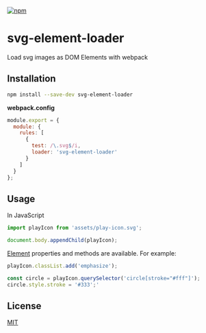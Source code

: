 [![npm](https://img.shields.io/npm/v/svg-element-loader)](https://www.npmjs.com/package/svg-element-loader)

# svg-element-loader

Load svg images as DOM Elements with webpack

## Installation

```sh
npm install --save-dev svg-element-loader
```

**webpack.config**

```js
module.export = {
  module: {
    rules: [
      {
        test: /\.svg$/i,
        loader: 'svg-element-loader'
      }
    ]
  }
};
```

## Usage

In JavaScript

```js
import playIcon from 'assets/play-icon.svg';

document.body.appendChild(playIcon);
```

[Element](https://developer.mozilla.org/en-US/docs/Web/API/Element) properties and methods are available. For example:

```js
playIcon.classList.add('emphasize');

const circle = playIcon.querySelector('circle[stroke="#fff"]');
circle.style.stroke = '#333';'
```

## License

[MIT](./LICENSE)
